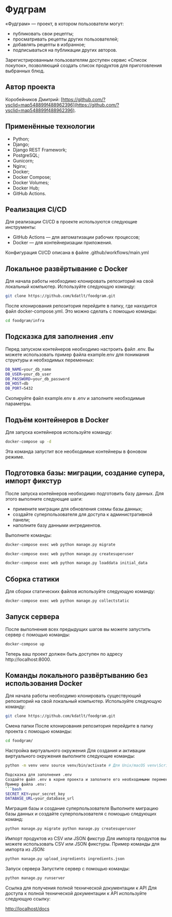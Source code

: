 

# Фудграм

«Фудграм» — проект, в котором пользователи могут:

- публиковать свои рецепты;
- просматривать рецепты других пользователей;
- добавлять рецепты в избранное;
- подписываться на публикации других авторов.

Зарегистрированным пользователям доступен сервис «Список покупок»,
позволяющий создать список продуктов для приготовления выбранных блюд.

## Автор проекта

Коробейников Дмитрий: [https://github.com/?ysclid=map548899f488962396](https://github.com/?ysclid=map548899f488962396).

## Применённые технологии

- Python;
- Django;
- Django REST Framework;
- PostgreSQL;
- Gunicorn;
- Nginx;
- Docker;
- Docker Compose;
- Docker Volumes;
- Docker Hub;
- GitHub Actions.

## Реализация CI/CD

Для реализации CI/CD в проекте используются следующие инструменты:

- GitHub Actions — для автоматизации рабочих процессов;
- Docker — для контейнеризации приложения.

Конфигурация CI/CD описана в файле .github/workflows/main.yml

## Локальное развёртывание с Docker

Для начала работы необходимо клонировать репозиторий на свой локальный компьютер.
Используйте следующую команду:

```bash
git clone https://github.com/kdatlt/foodgram.git
```

После клонирования репозитория перейдите в папку, где находится файл docker-compose.yml.
Это можно сделать с помощью команды:

```bash
cd foodgram/infra
```

## Подсказка для заполнения .env

Перед запуском контейнеров необходимо настроить файл .env.
Вы можете использовать пример файла example.env для понимания структуры и необходимых переменных:

```bash
DB_NAME=your_db_name
DB_USER=your_db_user
DB_PASSWORD=your_db_password
DB_HOST=db
DB_PORT=5432
```

Скопируйте файл example.env в .env и заполните необходимые параметры.

## Подъём контейнеров в Docker

Для запуска контейнеров используйте команду:

```bash
docker-compose up -d
```

Эта команда запустит все необходимые контейнеры в фоновом режиме.

## Подготовка базы: миграции, создание супера, импорт фикстур

После запуска контейнеров необходимо подготовить базу данных. Для этого выполните следующие шаги:

- примените миграции для обновления схемы базы данных;
- создайте суперпользователя для доступа к административной панели;
- наполните базу данными ингредиентов.

Выполните команды:

```bash
docker-compose exec web python manage.py migrate

docker-compose exec web python manage.py createsuperuser

docker-compose exec web python manage.py loaddata initial_data
```

## Сборка статики

Для сборки статических файлов используйте следующую команду:
```bash
docker-compose exec web python manage.py collectstatic
```

## Запуск сервера 

После выполнения всех предыдущих шагов вы можете запустить сервер с помощью команды:

```bash
docker-compose up
```

Теперь ваш проект должен быть доступен по адресу http://localhost:8000.

## Команды локального развёртыванию без использования Docker

Для начала работы необходимо клонировать существующий репозиторий на свой локальный компьютер.
Используйте следующую команду:
```bash
git clone https://github.com/kdatlt/foodgram.git
```

Смена папки После клонирования репозитория перейдите в папку проекта с помощью команды:
```bash
cd foodgram/
```

Настройка виртуального окружения 
Для создания и активации виртуального окружения выполните следующие команды:
```bash
python -m venv venv source venv/bin/activate # Для Unix/macOS venv\Scripts\activate # Для Windows

Подсказка для заполнения .env 
Создайте файл .env в корне проекта и заполните его необходимыми переменными окружения.
Пример файла .env:
```bash
SECRET_KEY=your_secret_key
DATABASE_URL=your_database_url
```
Миграция базы и создание суперпользователя 
Выполните миграцию базы данных и создайте суперпользователя с помощью следующих команд:

```bash
python manage.py migrate python manage.py createsuperuser
```
Импорт продуктов из CSV или JSON фикстур 
Для импорта продуктов вы можете использовать CSV или JSON фикстуры.
Пример команды для импорта из JSON:

```bash
python manage.py upload_ingredients ingredients.json
```

Запуск сервера Запустите сервер с помощью команды:
```bash
python manage.py runserver
```

Ссылка для получения полной технической документации к API
Для доступа к полной технической документации к API используйте следующую ссылку:

[http://localhost/docs](http://localhost/docs)
